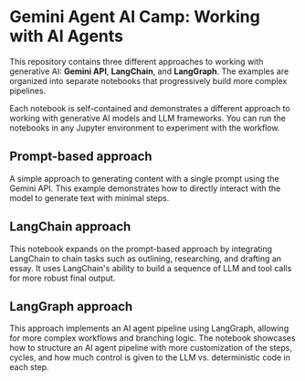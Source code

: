 # Gemini Agent AI Camp: Working with AI Agents

This repository contains three different approaches to working with generative AI: **Gemini API**, **LangChain**, and **LangGraph**. The examples are organized into separate notebooks that progressively build more complex pipelines.

Each notebook is self-contained and demonstrates a different approach to working with generative AI models and LLM frameworks. You can run the notebooks in any Jupyter environment to experiment with the workflow.

## Prompt-based approach

A simple approach to generating content with a single prompt using the Gemini API. This example demonstrates how to directly interact with the model to generate text with minimal steps.

## LangChain approach

This notebook expands on the prompt-based approach by integrating LangChain to chain tasks such as outlining, researching, and drafting an essay. It uses LangChain's ability to build a sequence of LLM and tool calls for more robust final output.

## LangGraph approach

This approach implements an AI agent pipeline using LangGraph, allowing for more complex workflows and branching logic. The notebook showcases how to structure an AI agent pipeline with more customization of the steps, cycles, and how much control is given to the LLM vs. deterministic code in each step.
